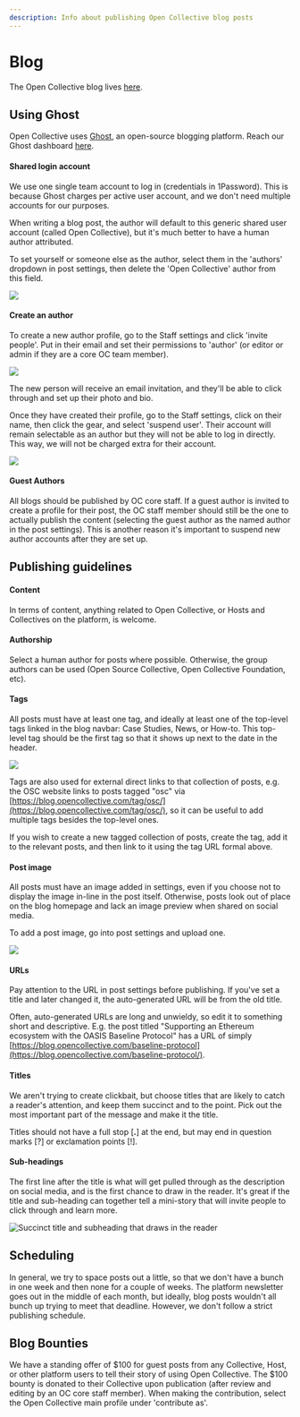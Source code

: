 ```yaml
---
description: Info about publishing Open Collective blog posts
---
```


# Blog

The Open Collective blog lives [here](https://blog.opencollective.com/).

## Using Ghost

Open Collective uses [Ghost](https://ghost.org/), an open-source blogging platform. Reach our Ghost dashboard [here](https://opencollective.ghost.io/ghost/#/site).

#### Shared login account

We use one single team account to log in \(credentials in 1Password\). This is because Ghost charges per active user account, and we don't need multiple accounts for our purposes.

When writing a blog post, the author will default to this generic shared user account \(called Open Collective\), but it's much better to have a human author attributed. 

To set yourself or someone else as the author, select them in the 'authors' dropdown in post settings, then delete the 'Open Collective' author from this field.

![](../.gitbook/assets/screen-shot-2021-07-05-at-10.32.01-pm.png)

#### Create an author

To create a new author profile, go to the Staff settings and click 'invite people'. Put in their email and set their permissions to 'author' \(or editor or admin if they are a core OC team member\).

![](../.gitbook/assets/screen-shot-2021-07-05-at-10.35.33-pm.png)

The new person will receive an email invitation, and they'll be able to click through and set up their photo and bio.

Once they have created their profile, go to the Staff settings, click on their name, then click the gear, and select 'suspend user'. Their account will remain selectable as an author but they will not be able to log in directly. This way, we will not be charged extra for their account.

![](../.gitbook/assets/screen-shot-2021-07-05-at-10.34.03-pm.png)

#### Guest Authors

All blogs should be published by OC core staff. If a guest author is invited to create a profile for their post, the OC staff member should still be the one to actually publish the content \(selecting the guest author as the named author in the post settings\). This is another reason it's important to suspend new author accounts after they are set up.

## Publishing guidelines

#### Content

In terms of content, anything related to Open Collective, or Hosts and Collectives on the platform, is welcome.

#### Authorship

Select a human author for posts where possible. Otherwise, the group authors can be used \(Open Source Collective, Open Collective Foundation, etc\).

#### Tags

All posts must have at least one tag, and ideally at least one of the top-level tags linked in the blog navbar: Case Studies, News, or How-to. This top-level tag should be the first tag so that it shows up next to the date in the header. 

![](../.gitbook/assets/screen-shot-2021-07-05-at-10.43.44-pm.png)

Tags are also used for external direct links to that collection of posts, e.g. the OSC website links to posts tagged "osc" via [https://blog.opencollective.com/tag/osc/](https://blog.opencollective.com/tag/osc/), so it can be useful to add multiple tags besides the top-level ones.

If you wish to create a new tagged collection of posts, create the tag, add it to the relevant posts, and then link to it using the tag URL formal above.

#### Post image

All posts must have an image added in settings, even if you choose not to display the image in-line in the post itself. Otherwise, posts look out of place on the blog homepage and lack an image preview when shared on social media. 

To add a post image, go into post settings and upload one.

![](../.gitbook/assets/screen-shot-2021-07-05-at-10.49.50-pm.png)

#### URLs

Pay attention to the URL in post settings before publishing. If you've set a title and later changed it, the auto-generated URL will be from the old title. 

Often, auto-generated URLs are long and unwieldy, so edit it to something short and descriptive. E.g. the post titled "Supporting an Ethereum ecosystem with the OASIS Baseline Protocol" has a URL of simply [https://blog.opencollective.com/baseline-protocol](https://blog.opencollective.com/baseline-protocol/).

#### Titles

We aren't trying to create clickbait, but choose titles that are likely to catch a reader's attention, and keep them succinct and to the point. Pick out the most important part of the message and make it the title. 

Titles should not have a full stop \[**.**\] at the end, but may end in question marks \[?\] or exclamation points \[!\].

#### Sub-headings

The first line after the title is what will get pulled through as the description on social media, and is the first chance to draw in the reader. It's great if the title and sub-heading can together tell a mini-story that will invite people to click through and learn more.

![Succinct title and subheading that draws in the reader](../.gitbook/assets/screen-shot-2021-07-07-at-2.00.31-pm.png)

## Scheduling

In general, we try to space posts out a little, so that we don't have a bunch in one week and then none for a couple of weeks. The platform newsletter goes out in the middle of each month, but ideally, blog posts wouldn't all bunch up trying to meet that deadline. However, we don't follow a strict publishing schedule.

## Blog Bounties

We have a standing offer of $100  for guest posts from any Collective, Host, or other platform users to tell their story of using Open Collective. The $100 bounty is donated to their Collective upon publication \(after review and editing by an OC core staff member\). When making the contribution, select the Open Collective main profile under 'contribute as'.

